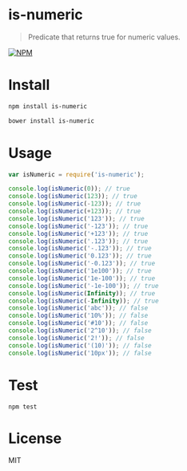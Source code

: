 # is-numeric

> Predicate that returns true for numeric values.

[![NPM](https://nodei.co/npm/is-numeric.png)](https://nodei.co/npm/is-numeric)

# Install

```bash
npm install is-numeric
```

```bash
bower install is-numeric
```

# Usage

```javascript
var isNumeric = require('is-numeric');

console.log(isNumeric(0)); // true
console.log(isNumeric(123)); // true
console.log(isNumeric(-123)); // true
console.log(isNumeric(+123)); // true
console.log(isNumeric('123')); // true
console.log(isNumeric('-123')); // true
console.log(isNumeric('+123')); // true
console.log(isNumeric('.123')); // true
console.log(isNumeric('-.123')); // true
console.log(isNumeric('0.123')); // true
console.log(isNumeric('-0.123')); // true
console.log(isNumeric('1e100')); // true
console.log(isNumeric('1e-100')); // true
console.log(isNumeric('-1e-100')); // true
console.log(isNumeric(Infinity)); // true
console.log(isNumeric(-Infinity)); // true
console.log(isNumeric('abc')); // false
console.log(isNumeric('10%')); // false
console.log(isNumeric('#10')); // false
console.log(isNumeric('2^10')); // false
console.log(isNumeric('2!')); // false
console.log(isNumeric('(10)')); // false
console.log(isNumeric('10px')); // false
```

# Test

```
npm test
```

# License

MIT
